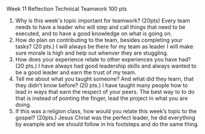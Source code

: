 Week 11 Reflection Technical Teamwork 100 pts
1. Why is this week's topic important for teamwork? (20pts)  Every team needs to have a leader who will step and call things that need to be executed, and to have a good knowledge on what is going on.
2. How do plan on contributing to the team, besides completing your tasks? (20 pts.)  I will always be there for my team as leader I will make sure morale is high and help out whenver they are stuggling.
3. How does your experience relate to other experiences you have had? (20 pts.)  I have always had good leadership skills and always wanted to be a good leader and earn the trust of my team.
4. Tell me about what you taught someone? And what did they learn, that they didn’t know before? (20 pts.)  I have taught many people how to lead in ways that earn the respect of your peers.  The best way to to do that is instead of pointing the finger, lead the project in what you are doing.
5. If this was a religion class, how would you relate this week’s topic to the gospel? (20pts.)  Jesus Chriat was the perfect leader, he did everything by example and we should follow in his footsteps and do the same thing.
